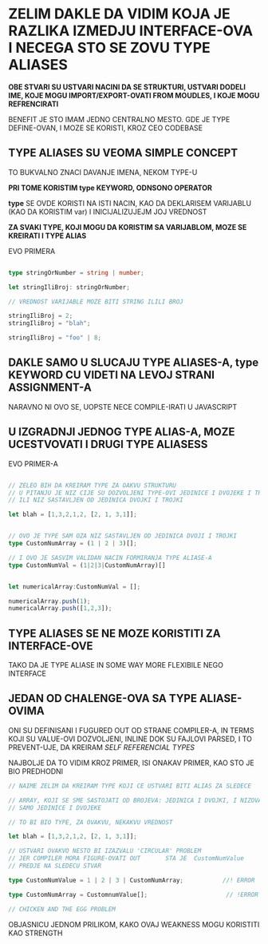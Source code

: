 # ZELIM DAKLE DA VIDIM KOJA JE RAZLIKA IZMEDJU INTERFACE-OVA I NECEGA STO SE ZOVU TYPE ALIASES

**OBE STVARI SU USTVARI NACINI DA SE STRUKTURI, USTVARI DODELI IME, KOJE MOGU IMPORT/EXPORT-OVATI FROM MOUDLES, I KOJE MOGU REFRENCIRATI**

BENEFIT JE STO IMAM JEDNO CENTRALNO MESTO. GDE JE TYPE DEFINE-OVAN, I MOZE SE KORISTI, KROZ CEO CODEBASE

## TYPE ALIASES SU VEOMA SIMPLE CONCEPT

TO BUKVALNO ZNACI DAVANJE IMENA, NEKOM TYPE-U

**PRI TOME KORISTIM type KEYWORD, ODNSONO OPERATOR**

**type** SE OVDE KORISTI NA ISTI NACIN, KAO DA DEKLARISEM VARIJABLU (KAO DA KORISTIM var) I INICIJALIZUJEJM JOJ VREDNOST

**ZA SVAKI TYPE, KOJI MOGU DA KORISTIM SA VARIJABLOM, MOZE SE KREIRATI I TYPE ALIAS**

EVO PRIMERA

```typescript

type stringOrNumber = string | number;

let stringIliBroj: stringOrNumber;

// VREDNOST VARIJABLE MOZE BITI STRING ILILI BROJ

stringIliBroj = 2;
stringIliBroj = "blah";

stringIliBroj = "foo" | 8;

```

## DAKLE SAMO U SLUCAJU TYPE ALIASES-A, type KEYWORD CU VIDETI NA LEVOJ STRANI ASSIGNMENT-A

NARAVNO NI OVO SE, UOPSTE NECE COMPILE-IRATI U JAVASCRIPT

## U IZGRADNJI JEDNOG TYPE ALIAS-A, MOZE UCESTVOVATI I DRUGI TYPE ALIASESS

EVO PRIMER-A

```typescript

// ZELEO BIH DA KREIRAM TYPE ZA OAKVU STRUKTURU
// U PITANJU JE NIZ CIJE SU DOZVOLJENI TYPE-OVI JEDINICE I DVOJEKE I TROJKE
// ILI NIZ SASTAVLJEN OD JEDINICA DVOJKI I TROJKI

let blah = [1,3,2,1,2, [2, 1, 3,1]];


// OVO JE TYPE SAM OZA NIZ SASTAVLJEN OD JEDINICA DVOJI I TROJKI
type CustomNumArray = (1 | 2 | 3)[];

// I OVO JE SASVIM VALIDAN NACIN FORMIRANJA TYPE ALIASE-A
type CustomNumVal = (1|2|3|CustomNumArray)[]


let numericalArray:CustomNumVal = [];

numericalArray.push(1);
numericalArray.push([1,2,3]);
```

## TYPE ALIASES SE NE MOZE KORISTITI ZA INTERFACE-OVE

TAKO DA JE TYPE ALIASE IN SOME WAY MORE FLEXIBILE NEGO INTERFACE

## JEDAN OD CHALENGE-OVA SA TYPE ALIASE-OVIMA

ONI SU DEFINISANI I FUGURED OUT OD STRANE COMPILER-A, IN TERMS KOJI SU VALUE-OVI DOZVOLJENI, INLINE DOK SU FAJLOVI PARSED, I TO PREVENT-UJE, DA KREIRAM *SELF REFERENCIAL TYPES*

NAJBOLJE DA TO VIDIM KROZ PRIMER, ISI ONAKAV PRIMER, KAO STO JE BIO PREDHODNI

```typescript
// NAIME ZELIM DA KREIRAM TYPE KOJI CE USTVARI BITI ALIAS ZA SLEDECE

// ARRAY, KOJI SE SME SASTOJATI OD BROJEVA: JEDINICA I DVOJKI, I NIZOVA, U KOJIMA SU BROJEVI,
// SAMO JEDINICE I DVOJEKE

// TO BI BIO TYPE, ZA OVAKVU, NEKAKVU VREDNOST

let blah = [1,3,2,1,2, [2, 1, 3,1]];

// USTVARI OVAKVO NESTO BI IZAZVALU 'CIRCULAR' PROBLEM
// JER COMPILER MORA FIGURE-OVATI OUT       STA JE  CustomNumValue      U POTPUNOSTI PRE NEGO
// PREDJE NA SLEDECU STVAR

type CustomNumValue = 1 | 2 | 3 | CustomNumArray;           //! ERROR

type CustomNumArray = CustomnumValue[];                      // !ERROR

// CHICKEN AND THE EGG PROBLEM
```

OBJASNICU JEDNOM PRILIKOM, KAKO OVAJ WEAKNESS MOGU KORISTITI KAO STRENGTH
